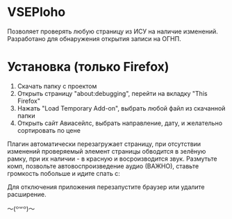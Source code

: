 # VSEPloho
Позволяет проверять любую страницу из ИСУ на наличие изменений. Разработано для обнаружения открытия записи на ОГНП.

# Установка (только Firefox)

1. Скачать папку с проектом 
2. Открыть страницу "about:debugging", перейти на вкладку "This Firefox"
3. Нажать "Load Temporary Add-on", выбрать любой файл из скачанной папки
4. Открыть сайт Авиасейлс, выбрать направление, дату, и желательно сортировать по цене

Плагин автоматически перезагружает страницу, при отсутствии изменений проверяемый элемент страницы обводится в зелёную рамку, при их наличии - в красную и восроизводится звук. Размутьте комп, позвольте автовоспроизведение аудио (ВАЖНО), ставьте громкость побольше и идите спать c:

Для отключения приложения перезапустите браузер или удалите расширение.


〜(꒪꒳꒪)〜
